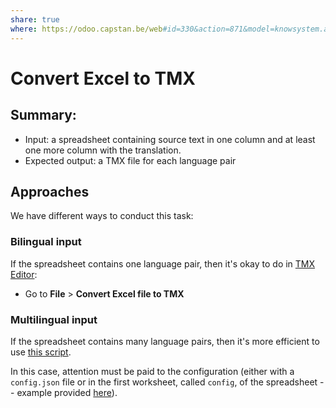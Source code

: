 ```yaml
---
share: true
where: https://odoo.capstan.be/web#id=330&action=871&model=knowsystem.article&view_type=form&cids=1&menu_id=592
---
```


# Convert Excel to TMX
<!--- [task 20.3000] -->

## Summary: 

* Input: a spreadsheet containing source text in one column and at least one more column with the translation. 
* Expected output: a TMX file for each language pair

## Approaches

We have different ways to conduct this task: 

### Bilingual input

If the spreadsheet contains one language pair, then it's okay to do in [TMX Editor](https://capstanlqc.github.io/ttt_docs/tools/aux/tmx-editor/):

- Go to **File** > **Convert Excel file to TMX**

### Multilingual input

If the spreadsheet contains many language pairs, then it's more efficient to use [this script](https://github.com/capstanlqc/convert-multilingual-xlsx2tmx).

In this case, attention must be paid to the configuration (either with a `config.json` file or in the first worksheet, called `config`, of the spreadsheet -- example provided [here](https://github.com/capstanlqc/convert-multilingual-xlsx2tmx/blob/master/data/multilingual_tmwb_template.xlsx)).

